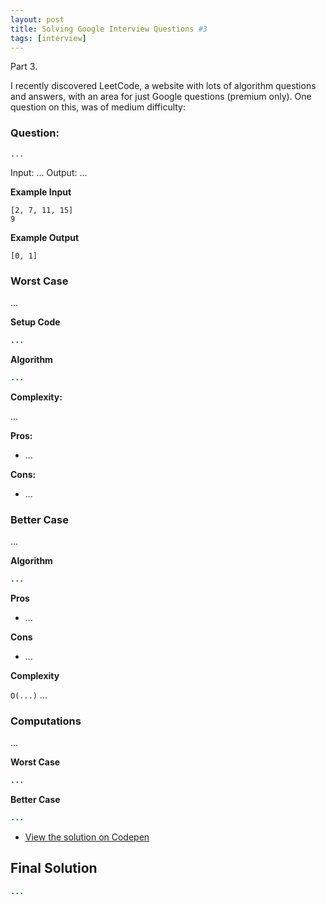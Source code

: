 ```yaml
---
layout: post
title: Solving Google Interview Questions #3
tags: [interview]
---
```


<div class="message">
Part 3.
</div>

I recently discovered LeetCode, a website with lots of algorithm questions and answers, with an area for just Google questions (premium only).
One question on this, was of medium difficulty:

### Question:

```
...
```

Input: ...
Output: ...

**Example Input**

```
[2, 7, 11, 15]
9
```

**Example Output**

```
[0, 1]
```

### Worst Case

...

**Setup Code**
```java
...
```

**Algorithm**
```java
...
```

**Complexity:**

...

**Pros:**
- ...

**Cons:**
- ...


### Better Case

...

**Algorithm**
```java
...
```

**Pros**
- ...

**Cons**
- ...

**Complexity**

`O(...)` ...


### Computations

...

**Worst Case**

```java
...
```

**Better Case**

```java
...
```

- [View the solution on Codepen](https://codepen.io/harrymt/pen/...)

## Final Solution

```java
...
```

